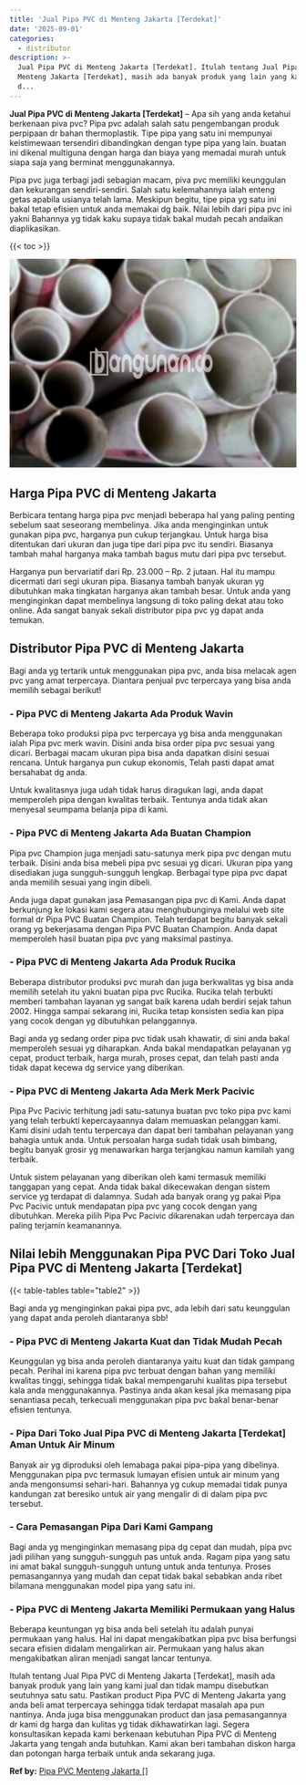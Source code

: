 ```yaml
---
title: 'Jual Pipa PVC di Menteng Jakarta [Terdekat]'
date: '2025-09-01'
categories:
  - distributor
description: >-
  Jual Pipa PVC di Menteng Jakarta [Terdekat]. Itulah tentang Jual Pipa PVC di
  Menteng Jakarta [Terdekat], masih ada banyak produk yang lain yang kami jual
  d...
---
```


**Jual Pipa PVC di Menteng Jakarta \[Terdekat\]** – Apa sih yang anda ketahui berkenaan piva pvc? Pipa pvc adalah salah satu pengembangan produk perpipaan dr bahan thermoplastik. Tipe pipa yang satu ini mempunyai keistimewaan tersendiri dibandingkan dengan type pipa yang lain. buatan ini dikenal multiguna dengan harga dan biaya yang memadai murah untuk siapa saja yang berminat menggunakannya.

Pipa pvc juga terbagi jadi sebagian macam, piva pvc memiliki keunggulan dan kekurangan sendiri-sendiri. Salah satu kelemahannya ialah enteng getas apabila usianya telah lama. Meskipun begitu, tipe pipa yg satu ini bakal tetap efisien untuk anda memakai dg baik. Nilai lebih dari pipa pvc ini yakni Bahannya yg tidak kaku supaya tidak bakal mudah pecah andaikan diaplikasikan.

{{< toc >}}

![Jual Pipa PVC di Menteng Jakarta [Terdekat]](/images/jaul-pipa-pvc-34.png)

## Harga Pipa PVC di Menteng Jakarta

Berbicara tentang harga pipa pvc menjadi beberapa hal yang paling penting sebelum saat seseorang membelinya. Jika anda menginginkan untuk gunakan pipa pvc, harganya pun cukup terjangkau. Untuk harga bisa ditentukan dari ukuran dan juga tipe dari pipa pvc itu sendiri. Biasanya tambah mahal harganya maka tambah bagus mutu dari pipa pvc tersebut.

Harganya pun bervariatif dari Rp. 23.000 – Rp. 2 jutaan. Hal itu mampu dicermati dari segi ukuran pipa. Biasanya tambah banyak ukuran yg dibutuhkan maka tingkatan harganya akan tambah besar. Untuk anda yang menginginkan dapat membelinya langsung di toko paling dekat atau toko online. Ada sangat banyak sekali distributor pipa pvc yg dapat anda temukan.

## Distributor Pipa PVC di Menteng Jakarta

Bagi anda yg tertarik untuk menggunakan pipa pvc, anda bisa melacak agen pvc yang amat terpercaya. Diantara penjual pvc terpercaya yang bisa anda memilih sebagai berikut!

### \- Pipa PVC di Menteng Jakarta Ada Produk Wavin

Beberapa toko produksi pipa pvc terpercaya yg bisa anda menggunakan ialah Pipa pvc merk wavin. Disini anda bisa order pipa pvc sesuai yang dicari. Berbagai macam ukuran pipa bisa anda dapatkan disini sesuai rencana. Untuk harganya pun cukup ekonomis, Telah pasti dapat amat bersahabat dg anda.

Untuk kwalitasnya juga udah tidak harus diragukan lagi, anda dapat memperoleh pipa dengan kwalitas terbaik. Tentunya anda tidak akan menyesal seumpama belanja pipa di kami.

### \- Pipa PVC di Menteng Jakarta Ada Buatan Champion

Pipa pvc Champion juga menjadi satu-satunya merk pipa pvc dengan mutu terbaik. Disini anda bisa mebeli pipa pvc sesuai yg dicari. Ukuran pipa yang disediakan juga sungguh-sungguh lengkap. Berbagai type pipa pvc dapat anda memilih sesuai yang ingin dibeli.

Anda juga dapat gunakan jasa Pemasangan pipa pvc di Kami. Anda dapat berkunjung ke lokasi kami segera atau menghubunginya melalui web site formal dr Pipa PVC Buatan Champion. Telah terdapat begitu banyak sekali orang yg bekerjasama dengan Pipa PVC Buatan Champion. Anda dapat memperoleh hasil buatan pipa pvc yang maksimal pastinya.

### \- Pipa PVC di Menteng Jakarta Ada Produk Rucika

Beberapa distributor produksi pvc murah dan juga berkwalitas yg bisa anda memilih setelah itu yakni buatan pipa pvc Rucika. Rucika telah terbukti memberi tambahan layanan yg sangat baik karena udah berdiri sejak tahun 2002. Hingga sampai sekarang ini, Rucika tetap konsisten sedia kan pipa yang cocok dengan yg dibutuhkan pelanggannya.

Bagi anda yg sedang order pipa pvc tidak usah khawatir, di sini anda bakal memperoleh sesuai yg diharapkan. Anda bakal mendapatkan pelayanan yg cepat, product terbaik, harga murah, proses cepat, dan telah pasti anda tidak dapat kecewa dg service yang diberikan.

### \- Pipa PVC di Menteng Jakarta Ada Merk Merk Pacivic

Pipa Pvc Pacivic terhitung jadi satu-satunya buatan pvc toko pipa pvc kami yang telah terbukti kepercayaannya dalam memuaskan pelanggan kami. Kami disini udah tentu terpercaya dan dapat beri tambahan pelayanan yang bahagia untuk anda. Untuk persoalan harga sudah tidak usah bimbang, begitu banyak grosir yg menawarkan harga terjangkau namun kamilah yang terbaik.

Untuk sistem pelayanan yang diberikan oleh kami termasuk memiliki tanggapan yang cepat. Anda tidak bakal dikecewakan dengan sistem service yg terdapat di dalamnya. Sudah ada banyak orang yg pakai Pipa Pvc Pacivic untuk mendapatan pipa pvc yang cocok dengan yang dibutuhkan. Mereka pilih Pipa Pvc Pacivic dikarenakan udah terpercaya dan paling terjamin keamanannya.

## Nilai lebih Menggunakan Pipa PVC Dari Toko Jual Pipa PVC di Menteng Jakarta \[Terdekat\]

{{< table-tables table="table2" >}}

Bagi anda yg menginginkan pakai pipa pvc, ada lebih dari satu keunggulan yang dapat anda peroleh diantaranya sbb!

### \- Pipa PVC di Menteng Jakarta Kuat dan Tidak Mudah Pecah

Keunggulan yg bisa anda peroleh diantaranya yaitu kuat dan tidak gampang pecah. Perihal ini karena pipa pvc terbuat dengan bahan yang memiliki kwalitas tinggi, sehingga tidak bakal mempengaruhi kualitas pipa tersebut kala anda menggunakannya. Pastinya anda akan kesal jika memasang pipa senantiasa pecah, terkecuali menggunakan pipa pvc bakal benar-benar efisien tentunya.

### \- Pipa Dari Toko Jual Pipa PVC di Menteng Jakarta \[Terdekat\] Aman Untuk Air Minum

Banyak air yg diproduksi oleh lemabaga pakai pipa-pipa yang dibelinya. Menggunakan pipa pvc termasuk lumayan efisien untuk air minum yang anda mengonsumsi sehari-hari. Bahannya yg cukup memadai tidak punya kandungan zat beresiko untuk air yang mengalir di di dalam pipa pvc tersebut.

### \- Cara Pemasangan Pipa Dari Kami Gampang

Bagi anda yg menginginkan memasang pipa dg cepat dan mudah, pipa pvc jadi pilihan yang sungguh-sungguh pas untuk anda. Ragam pipa yang satu ini amat bakal sungguh-sungguh untung untuk anda tentunya. Proses pemasangannya yang mudah dan cepat tidak bakal sebabkan anda ribet bilamana menggunakan model pipa yang satu ini.

### \- Pipa PVC di Menteng Jakarta Memiliki Permukaan yang Halus

Beberapa keuntungan yg bisa anda beli setelah itu adalah punyai permukaan yang halus. Hal ini dapat mengakibatkan pipa pvc bisa berfungsi secara efisien didalam mengalirkan air. Permukaan yang halus akan mengakibatkan aliran menjadi sangat lancar tentunya.

Itulah tentang Jual Pipa PVC di Menteng Jakarta \[Terdekat\], masih ada banyak produk yang lain yang kami jual dan tidak mampu disebutkan seutuhnya satu satu. Pastikan product Pipa PVC di Menteng Jakarta yang anda beli amat terpercaya sehingga tidak terdapat masalah apa pun nantinya. Anda juga bisa menggunakan product dan jasa pemasangannya dr kami dg harga dan kulitas yg tidak dikhawatirkan lagi. Segera konsultasikan kepada kami berkenaan kebutuhan Pipa PVC di Menteng Jakarta yang tengah anda butuhkan. Kami akan beri tambahan diskon harga dan potongan harga terbaik untuk anda sekarang juga.

**Ref by:** [Pipa PVC Menteng Jakarta []](https://id.wikipedia.org/wiki/Pipa)

